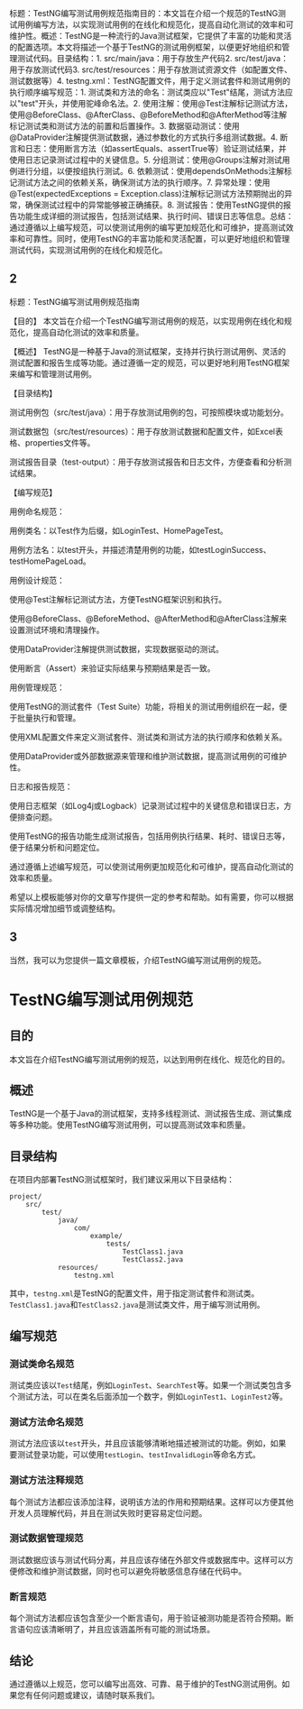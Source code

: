 标题：TestNG编写测试用例规范指南目的：本文旨在介绍一个规范的TestNG测试用例编写方法，以实现测试用例的在线化和规范化，提高自动化测试的效率和可维护性。概述：TestNG是一种流行的Java测试框架，它提供了丰富的功能和灵活的配置选项。本文将描述一个基于TestNG的测试用例框架，以便更好地组织和管理测试代码。目录结构：1. src/main/java：用于存放生产代码2. src/test/java：用于存放测试代码3. src/test/resources：用于存放测试资源文件（如配置文件、测试数据等）4. testng.xml：TestNG配置文件，用于定义测试套件和测试用例的执行顺序编写规范：1. 测试类和方法的命名：测试类应以"Test"结尾，测试方法应以"test"开头，并使用驼峰命名法。2. 使用注解：使用@Test注解标记测试方法，使用@BeforeClass、@AfterClass、@BeforeMethod和@AfterMethod等注解标记测试类和测试方法的前置和后置操作。3. 数据驱动测试：使用@DataProvider注解提供测试数据，通过参数化的方式执行多组测试数据。4. 断言和日志：使用断言方法（如assertEquals、assertTrue等）验证测试结果，并使用日志记录测试过程中的关键信息。5. 分组测试：使用@Groups注解对测试用例进行分组，以便按组执行测试。6. 依赖测试：使用dependsOnMethods注解标记测试方法之间的依赖关系，确保测试方法的执行顺序。7. 异常处理：使用@Test(expectedExceptions = Exception.class)注解标记测试方法预期抛出的异常，确保测试过程中的异常能够被正确捕获。8. 测试报告：使用TestNG提供的报告功能生成详细的测试报告，包括测试结果、执行时间、错误日志等信息。总结：通过遵循以上编写规范，可以使测试用例的编写更加规范化和可维护，提高测试效率和可靠性。同时，使用TestNG的丰富功能和灵活配置，可以更好地组织和管理测试代码，实现测试用例的在线化和规范化。



##  2
标题：TestNG编写测试用例规范指南


【目的】
本文旨在介绍一个TestNG编写测试用例的规范，以实现用例在线化和规范化，提高自动化测试的效率和质量。


【概述】
TestNG是一种基于Java的测试框架，支持并行执行测试用例、灵活的测试配置和报告生成等功能。通过遵循一定的规范，可以更好地利用TestNG框架来编写和管理测试用例。


【目录结构】



测试用例包（src/test/java）：用于存放测试用例的包，可按照模块或功能划分。

测试数据包（src/test/resources）：用于存放测试数据和配置文件，如Excel表格、properties文件等。

测试报告目录（test-output）：用于存放测试报告和日志文件，方便查看和分析测试结果。


【编写规范】




用例命名规范：



用例类名：以Test作为后缀，如LoginTest、HomePageTest。

用例方法名：以test开头，并描述清楚用例的功能，如testLoginSuccess、testHomePageLoad。




用例设计规范：



使用@Test注解标记测试方法，方便TestNG框架识别和执行。

使用@BeforeClass、@BeforeMethod、@AfterMethod和@AfterClass注解来设置测试环境和清理操作。

使用DataProvider注解提供测试数据，实现数据驱动的测试。

使用断言（Assert）来验证实际结果与预期结果是否一致。




用例管理规范：



使用TestNG的测试套件（Test Suite）功能，将相关的测试用例组织在一起，便于批量执行和管理。

使用XML配置文件来定义测试套件、测试类和测试方法的执行顺序和依赖关系。

使用DataProvider或外部数据源来管理和维护测试数据，提高测试用例的可维护性。




日志和报告规范：



使用日志框架（如Log4j或Logback）记录测试过程中的关键信息和错误日志，方便排查问题。

使用TestNG的报告功能生成测试报告，包括用例执行结果、耗时、错误日志等，便于结果分析和问题定位。




通过遵循上述编写规范，可以使测试用例更加规范化和可维护，提高自动化测试的效率和质量。


希望以上模板能够对你的文章写作提供一定的参考和帮助。如有需要，你可以根据实际情况增加细节或调整结构。


## 3

当然，我可以为您提供一篇文章模板，介绍TestNG编写测试用例的规范。

# TestNG编写测试用例规范

## 目的

本文旨在介绍TestNG编写测试用例的规范，以达到用例在线化、规范化的目的。

## 概述

TestNG是一个基于Java的测试框架，支持多线程测试、测试报告生成、测试集成等多种功能。使用TestNG编写测试用例，可以提高测试效率和质量。

## 目录结构

在项目内部署TestNG测试框架时，我们建议采用以下目录结构：

```
project/
    src/
        test/
            java/
                com/
                    example/
                        tests/
                            TestClass1.java
                            TestClass2.java
            resources/
                testng.xml
```

其中，`testng.xml`是TestNG的配置文件，用于指定测试套件和测试类。`TestClass1.java`和`TestClass2.java`是测试类文件，用于编写测试用例。

## 编写规范

### 测试类命名规范

测试类应该以`Test`结尾，例如`LoginTest`、`SearchTest`等。如果一个测试类包含多个测试方法，可以在类名后面添加一个数字，例如`LoginTest1`、`LoginTest2`等。

### 测试方法命名规范

测试方法应该以`test`开头，并且应该能够清晰地描述被测试的功能。例如，如果要测试登录功能，可以使用`testLogin`、`testInvalidLogin`等命名方式。

### 测试方法注释规范

每个测试方法都应该添加注释，说明该方法的作用和预期结果。这样可以方便其他开发人员理解代码，并且在测试失败时更容易定位问题。

### 测试数据管理规范

测试数据应该与测试代码分离，并且应该存储在外部文件或数据库中。这样可以方便修改和维护测试数据，同时也可以避免将敏感信息存储在代码中。

### 断言规范

每个测试方法都应该包含至少一个断言语句，用于验证被测功能是否符合预期。断言语句应该清晰明了，并且应该涵盖所有可能的测试场景。

## 结论

通过遵循以上规范，您可以编写出高效、可靠、易于维护的TestNG测试用例。如果您有任何问题或建议，请随时联系我们。


